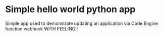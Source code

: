 # Simple hello world python app

Simple app used to demonstrate updating an application via Code Engine function webhook
WITH FEELING!!
